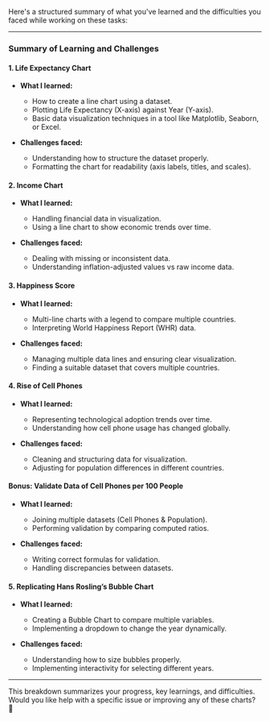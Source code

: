
Here's a structured summary of what you've learned and the difficulties you faced while working on these tasks:  

---

### **Summary of Learning and Challenges**

#### **1. Life Expectancy Chart**  
- **What I learned:**  
  - How to create a line chart using a dataset.  
  - Plotting Life Expectancy (X-axis) against Year (Y-axis).  
  - Basic data visualization techniques in a tool like Matplotlib, Seaborn, or Excel.  

- **Challenges faced:**  
  - Understanding how to structure the dataset properly.  
  - Formatting the chart for readability (axis labels, titles, and scales).  

#### **2. Income Chart**  
- **What I learned:**  
  - Handling financial data in visualization.  
  - Using a line chart to show economic trends over time.  

- **Challenges faced:**  
  - Dealing with missing or inconsistent data.  
  - Understanding inflation-adjusted values vs raw income data.  

#### **3. Happiness Score**  
- **What I learned:**  
  - Multi-line charts with a legend to compare multiple countries.  
  - Interpreting World Happiness Report (WHR) data.  

- **Challenges faced:**  
  - Managing multiple data lines and ensuring clear visualization.  
  - Finding a suitable dataset that covers multiple countries.  

#### **4. Rise of Cell Phones**  
- **What I learned:**  
  - Representing technological adoption trends over time.  
  - Understanding how cell phone usage has changed globally.  

- **Challenges faced:**  
  - Cleaning and structuring data for visualization.  
  - Adjusting for population differences in different countries.  

#### **Bonus: Validate Data of Cell Phones per 100 People**  
- **What I learned:**  
  - Joining multiple datasets (Cell Phones & Population).  
  - Performing validation by comparing computed ratios.  

- **Challenges faced:**  
  - Writing correct formulas for validation.  
  - Handling discrepancies between datasets.  

#### **5. Replicating Hans Rosling’s Bubble Chart**  
- **What I learned:**  
  - Creating a Bubble Chart to compare multiple variables.  
  - Implementing a dropdown to change the year dynamically.  

- **Challenges faced:**  
  - Understanding how to size bubbles properly.  
  - Implementing interactivity for selecting different years.  

---

This breakdown summarizes your progress, key learnings, and difficulties. Would you like help with a specific issue or improving any of these charts? 🚀
